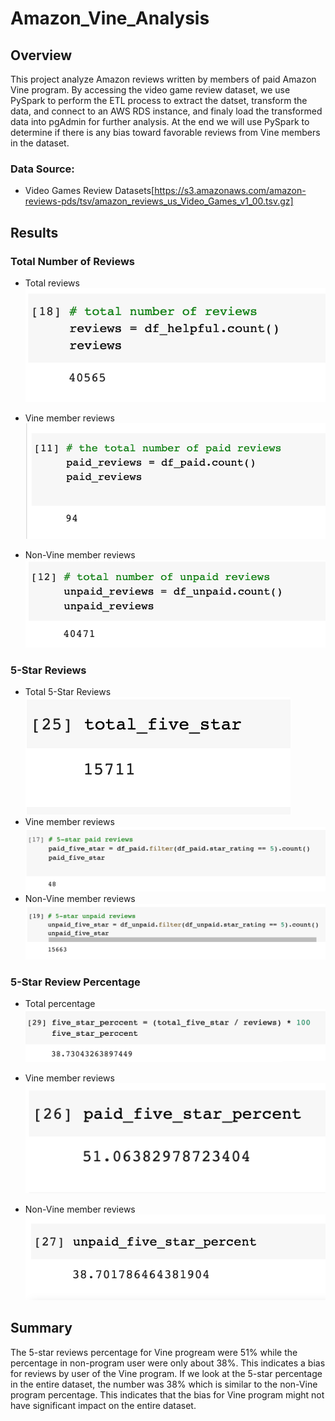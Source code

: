 # Amazon_Vine_Analysis

## Overview
This project analyze Amazon reviews written by members of paid Amazon Vine program. By accessing the video game review dataset, we use PySpark to perform the ETL process to extract the datset, transform the data, and connect to an AWS RDS instance, and finaly load the transformed data into pgAdmin for further analysis.
At the end we will use PySpark to determine if there is any bias toward favorable reviews from Vine members in the dataset.

### Data Source:
* Video Games Review Datasets[https://s3.amazonaws.com/amazon-reviews-pds/tsv/amazon_reviews_us_Video_Games_v1_00.tsv.gz]

## Results
### Total Number of Reviews
* Total reviews
![total_reviews](Resources/total_reviews.png)

*  Vine member reviews
![paid_reviews](Resources/paid_reviews.png)

* Non-Vine member reviews
![unpaid_reviews](Resources/unpaid_reviews.png)

### 5-Star Reviews
* Total 5-Star Reviews
![total_5star](Resources/total_5star.png)
* Vine member reviews
![5_star_paid](Resources/5_star_paid.png)
* Non-Vine member reviews
![unpaid_5star](Resources/unpaid_5star.png)

### 5-Star Review Percentage
* Total percentage
![5star_percent](Resources/5star_percent.png)

*  Vine member reviews
![paid_percent](Resources/paid_percent.png)

* Non-Vine member reviews
![unpaid_percent](Resources/unpaid_percent.png)

## Summary
The 5-star reviews percentage for Vine progream were 51% while the percentage in non-program user were only about 38%. This indicates a bias for reviews by user of the Vine program. If we look at the 5-star percentage in the entire dataset, the number was 38% which is similar to the non-Vine program percentage. This indicates that the bias for Vine program might not have significant impact on the entire dataset.
